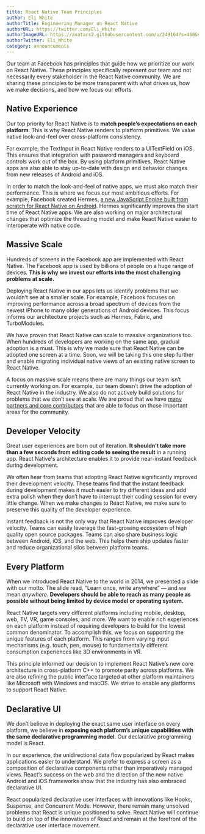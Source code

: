 ```yaml
---
title: React Native Team Principles
author: Eli White
authorTitle: Engineering Manager on React Native
authorURL: https://twitter.com/Eli_White
authorImageURL: https://avatars2.githubusercontent.com/u/249164?s=460&v=4
authorTwitter: Eli_White
category: announcements
---
```


Our team at Facebook has principles that guide how we prioritize our work on React Native. These principles specifically represent our team and not necessarily every stakeholder in the React Native community. We are sharing these principles to be more transparent with what drives us, how we make decisions, and how we focus our efforts.

## **Native Experience**

Our top priority for React Native is to **match people’s expectations on each platform**. This is why React Native renders to platform primitives. We value native look-and-feel over cross-platform consistency.

For example, the TextInput in React Native renders to a UITextField on iOS. This ensures that integration with password managers and keyboard controls work out of the box. By using platform primitives, React Native apps are also able to stay up-to-date with design and behavior changes from new releases of Android and iOS.

In order to match the look-and-feel of native apps, we must also match their performance. This is where we focus our most ambitious efforts. For example, Facebook created Hermes, [a new JavaScript Engine built from scratch for React Native on Android](https://facebook.github.io/react-native/blog/2019/07/17/hermes). Hermes significantly improves the start time of React Native apps. We are also working on major architectural changes that optimize the threading model and make React Native easier to interoperate with native code.

## Massive Scale

Hundreds of screens in the Facebook app are implemented with React Native. The Facebook app is used by billions of people on a huge range of devices. **This is why** **we invest our efforts into the most challenging problems at scale.**

Deploying React Native in our apps lets us identify problems that we wouldn’t see at a smaller scale. For example, Facebook focuses on improving performance across a broad spectrum of devices from the newest iPhone to many older generations of Android devices. This focus informs our architecture projects such as Hermes, Fabric, and TurboModules.

We have proven that React Native can scale to massive organizations too. When hundreds of developers are working on the same app, gradual adoption is a must. This is why we made sure that React Native can be adopted one screen at a time. Soon, we will be taking this one step further and enable migrating individual native views of an existing native screen to React Native.

A focus on massive scale means there are many things our team isn’t currently working on. For example, our team doesn’t drive the adoption of React Native in the industry. We also do not actively build solutions for problems that we don’t see at scale. We are proud that we have [many partners and core contributors](https://github.com/facebook/react-native/blob/master/ECOSYSTEM.md) that are able to focus on those important areas for the community.

## Developer Velocity

Great user experiences are born out of iteration. **It shouldn’t take more than a few seconds from editing code to seeing the result** in a running app. React Native's architecture enables it to provide near-instant feedback during development.

We often hear from teams that adopting React Native significantly improved their development velocity. These teams find that the instant feedback during development makes it much easier to try different ideas and add extra polish when they don’t have to interrupt their coding session for every little change. When we make changes to React Native, we make sure to preserve this quality of the developer experience.

Instant feedback is not the only way that React Native improves developer velocity. Teams can easily leverage the fast-growing ecosystem of high quality open source packages. Teams can also share business logic between Android, iOS, and the web. This helps them ship updates faster and reduce organizational silos between platform teams.

## Every Platform

When we introduced React Native to the world in 2014, we presented a slide with our motto. The slide read, “Learn once, write anywhere” — and we mean _anywhere_. **Developers should be able to reach as many people as possible without being limited by device model or operating system.**

React Native targets very different platforms including mobile, desktop, web, TV, VR, game consoles, and more. We want to enable rich experiences on each platform instead of requiring developers to build for the lowest common denominator. To accomplish this, we focus on supporting the unique features of each platform. This ranges from varying input mechanisms (e.g. touch, pen, mouse) to fundamentally different consumption experiences like 3D environments in VR.

This principle informed our decision to implement React Native’s new core architecture in cross-platform C++ to promote parity across platforms. We are also refining the public interface targeted at other platform maintainers like Microsoft with Windows and macOS. We strive to enable any platforms to support React Native.

## Declarative UI

We don’t believe in deploying the exact same user interface on every platform, we believe in **exposing each platform’s unique capabilities with the same declarative programming model**. Our declarative programming model is React.

In our experience, the unidirectional data flow popularized by React makes applications easier to understand. We prefer to express a screen as a composition of declarative components rather than imperatively managed views. React’s success on the web and the direction of the new native Android and iOS frameworks show that the industry has also embraced declarative UI.

React popularized declarative user interfaces with innovations like Hooks, Suspense, and Concurrent Mode. However, there remain many unsolved problems that React is unique positioned to solve. React Native will continue to build on top of the innovations of React and remain at the forefront of the declarative user interface movement.
